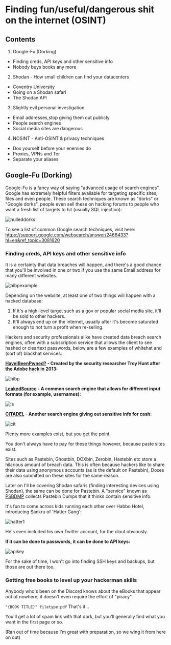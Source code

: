 # Finding fun/useful/dangerous shit on the internet (OSINT)

## Contents
 1. Google-Fu (Dorking)
  - Finding creds, API keys and other sensitive info
  - Nobody buys books any more
 2. Shodan - How small children can find your datacenters
  - Coventry University
  - Going on a Shodan safari
  - The Shodan API
 3. Slightly evil personal investigation
  - Email addresses,stop giving them out publicly
  - People search engines
  - Social media sites are dangerous
 4. NOSINT - Anti-OSINT & privacy techniques
  - Dox yourself before your enemies do
  - Proxies, VPNs and Tor
  - Separate your aliases
 
## Google-Fu (Dorking)

Google-Fu is a fancy way of saying "advanced usage of search engines". 
Google has extremely helpful filters available for targeting specific sites, files and even people. These search techniques are known as "dorks"
or "Google dorks", people even sell these on hacking forums to people who want a fresh list of targets to hit (usually SQL injection):

![nulleddorks]

To see a list of common Google search techniques, visit here: https://support.google.com/websearch/answer/2466433?hl=en&ref_topic=3081620

### Finding creds, API keys and other sensitive info
It is a certainty that data breaches will happen, and there's a good chance that you'll be involved in one or two if you use the same Email
address for many different websites.

![hibpexample]

Depending on the website, at least one of two things will happen with a hacked database:

 1. If it's a high-level target such as a gov or popular social media site, it'll be sold to other hackers.
 2. It'll always end up on the internet, usually after it's become saturated enough to not turn a profit when re-selling.
 
Hackers and security professionals alike have created data breach search engines, often with a subscription service that allows the client
to see hashed or cleartext passwords, below are a few examples of whitehat and (sort of) blackhat services:

**[HaveIBeenPwned?] - Created by the security researcher Troy Hunt after the Adobe hack in 2013:**

![hibp]

**[LeakedSource] - A common search engine that allows for different input formats (for example, usernames):**

![ls]

**[CITADEL] - Another search engine giving out sensitive info for cash:**

![cit]

Plenty more examples exist, but you get the point.

You don't always have to pay for these things however, because paste sites exist.

Sites such as Pastebin, Ghostbin, DOXbin, Zerobin, Hastebin etc store a hilarious amount of breach data. This is often because hackers like to share their data using anonymous accounts (as is the default on Pastebin), Doxes are also submitted on these sites for the same reason.

Later on I'll be covering Shodan safaris (finding interesting devices using Shodan),  the same can be done for Pastebin. A "service" known as [PSBDMP] collects Pastebin Dumps that it thinks contain sensitive info:

It's fun to come across kids running each other over Habbo Hotel, introducing Sankru of 'Hatter Gang':

![hatter1]

He's even included his own Twitter account, for the clout obviously.

**If it can be done to passwords, it can be done to API keys:**

![apikey]

For the sake of time, I won't go into finding SSH keys and backups, but those are out there too.

### Getting free books to level up your hackerman skills

Anybody who's been on the Discord knows about the eBooks that appear out of nowhere, it doesn't even require the effort of "piracy".

`"{BOOK TITLE}" filetype:pdf`
That's it...

You'll get a lot of spam link with that dork, but you'll generally find what you want in the first page or so.

(Ran out of time because I'm great with preparation, so we wing it from here on out)


[nulleddorks]: https://i.imgur.com/C0ny1Hk.png "Source: Nulled.to"
[hibpexample]: https://i.imgur.com/GVx54m8.png "test@example.com's HIBP results"
[HaveIBeenPwned?]: <https://haveibeenpwned.com/>
[hibp]: https://i.imgur.com/prOHZXp.png
[LeakedSource]: <https://leakedsource.ru/>
[ls]: https://i.imgur.com/FLq72uW.png
[CITADEL]: <http://citadel.pw/>
[cit]: https://i.imgur.com/iI2TOcu.png
[netflixacc]: https://i.imgur.com/OitsWVW.png
[PSBDMP]: <https://psbdmp.ws/>
[hatter1]: https://i.imgur.com/umZlg8d.png
[apikey]: https://i.imgur.com/5qp1jlC.png
